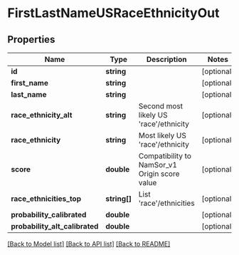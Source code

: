# FirstLastNameUSRaceEthnicityOut

## Properties
Name | Type | Description | Notes
------------ | ------------- | ------------- | -------------
**id** | **string** |  | [optional] 
**first_name** | **string** |  | [optional] 
**last_name** | **string** |  | [optional] 
**race_ethnicity_alt** | **string** | Second most likely US &#39;race&#39;/ethnicity | [optional] 
**race_ethnicity** | **string** | Most likely US &#39;race&#39;/ethnicity | [optional] 
**score** | **double** | Compatibility to NamSor_v1 Origin score value | [optional] 
**race_ethnicities_top** | **string[]** | List &#39;race&#39;/ethnicities | [optional] 
**probability_calibrated** | **double** |  | [optional] 
**probability_alt_calibrated** | **double** |  | [optional] 

[[Back to Model list]](../README.md#documentation-for-models) [[Back to API list]](../README.md#documentation-for-api-endpoints) [[Back to README]](../README.md)


